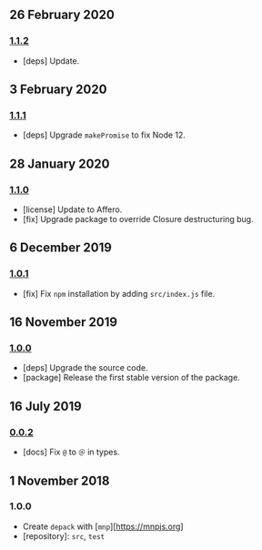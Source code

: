 ## 26 February 2020

### [1.1.2](https://github.com/dpck/depack/compare/v1.1.1...v1.1.2)

- [deps] Update.

## 3 February 2020

### [1.1.1](https://github.com/dpck/depack/compare/v1.1.0...v1.1.1)

- [deps] Upgrade `makePromise` to fix Node 12.

## 28 January 2020

### [1.1.0](https://github.com/dpck/depack/compare/v1.0.1...v1.1.0)

- [license] Update to Affero.
- [fix] Upgrade package to override Closure destructuring bug.

## 6 December 2019

### [1.0.1](https://github.com/dpck/depack/compare/v1.0.0...v1.0.1)

- [fix] Fix `npm` installation by adding `src/index.js` file.

## 16 November 2019

### [1.0.0](https://github.com/dpck/depack/compare/v0.0.1...v1.0.0)

- [deps] Upgrade the source code.
- [package] Release the first stable version of the package.

## 16 July 2019

### [0.0.2](https://github.com/dpck/depack/compare/v0.0.1-alpha...v0.0.2)

- [docs] Fix `@` to `＠` in types.

## 1 November 2018

### 1.0.0

- Create `depack` with [`mnp`][https://mnpjs.org]
- [repository]: `src`, `test`
